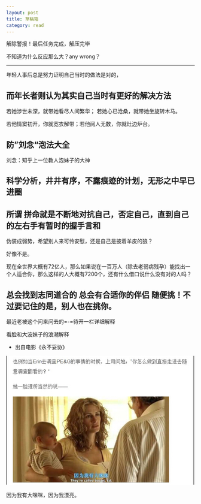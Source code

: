 ```yaml
---
layout: post
title: 草稿箱
category: read
---
```

解除警报！最后任务完成，解压完毕

不知道为什么反应那么大？any wrong？


---
年轻人事后总是努力证明自己当时的做法是对的，

而年长者则认为其实自己当时有更好的解决方法
---
若她涉世未深，就带她看尽人间繁华； 若她心已沧桑，就带她坐旋转木马。

若他情窦初开，你就宽衣解带；若他阅人无数，你就灶边炉台。

防”刘念“泡法大全
---
刘念：知乎上一位教人泡妹子的大神

科学分析，井井有序，不露痕迹的计划，无形之中早已进圈
---
所谓 拼命就是不断地对抗自己，否定自己，直到自己的左右手有暂时的握手言和
---
伪装成弱势，希望别人来可怜安慰，还是自己是披着羊皮的狼？

好像不是。

现在全世界大概有72亿人，那么如果说在一百万人（除去老弱病残孕）能找出一个人适合你，那么这样的人大概有7200个，还有什么借口说什么没有对的人吗？

总会找到志同道合的 总会有合适你的伴侣 随便挑！不过要记住的是，**别人也在挑你**。
---
最近老被这个问来问去的=-=待开一栏详细解释

看脸和大波妹子的浪潮解释

- 出自电影《永不妥协》

<img class="cover" src="/images/2014/10/20141014131622.jpg" />

因为我有大咪咪，因为我漂亮。

